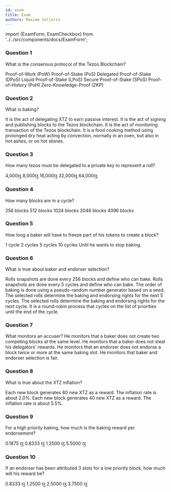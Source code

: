 ```yaml
---
id: exam
title: Exam
authors: Maxime Sallerin
---
```


import {ExamForm, ExamCheckbox} from '../../src/components/docs/ExamForm';

<ExamForm moduleName="Baking">

### Question 1

What is the consensus protocol of the Tezos Blockchain?

<ExamCheckbox name="00" isCorrect="false">Proof-of-Work (PoW)</ExamCheckbox>
<ExamCheckbox name="01" isCorrect="false">Proof-of-Stake (PoS)</ExamCheckbox>
<ExamCheckbox name="02" isCorrect="false">Delegated Proof-of-Stake (DPoS)</ExamCheckbox>
<ExamCheckbox name="03" isCorrect="true">Liquid Proof-of-Stake (LPoS)</ExamCheckbox>
<ExamCheckbox name="04" isCorrect="false">Secure Proof-of-Stake (SPoS)</ExamCheckbox>
<ExamCheckbox name="05" isCorrect="false">Proof-of-History (PoH)</ExamCheckbox>
<ExamCheckbox name="06" isCorrect="false">Zero-Knowledge-Proof (ZKP)</ExamCheckbox>

### Question 2

What is baking?

<ExamCheckbox name="10" isCorrect="false">It is the act of delegating XTZ to earn passive interest.</ExamCheckbox>
<ExamCheckbox name="11" isCorrect="true">It is the act of signing and publishing blocks to the Tezos blockchain.</ExamCheckbox>
<ExamCheckbox name="12" isCorrect="false">It is the act of monitoring transaction of the Tezos blockchain.</ExamCheckbox>
<ExamCheckbox name="13" isCorrect="true">It is a food cooking method using prolonged dry heat acting by convection, normally in an oven, but also in hot ashes, or on hot stones.</ExamCheckbox>

### Question 3

How many tezos must be delegated to a private key to represent a roll?

<ExamCheckbox name="20" isCorrect="false">4,000ꜩ</ExamCheckbox>
<ExamCheckbox name="21" isCorrect="true">8,000ꜩ</ExamCheckbox>
<ExamCheckbox name="22" isCorrect="false">16,000ꜩ</ExamCheckbox>
<ExamCheckbox name="23" isCorrect="false">32,000ꜩ</ExamCheckbox>
<ExamCheckbox name="24" isCorrect="false">64,000ꜩ</ExamCheckbox>

### Question 4

How many blocks are in a cycle?

<ExamCheckbox name="30" isCorrect="false">256 blocks</ExamCheckbox>
<ExamCheckbox name="31" isCorrect="false">512 blocks</ExamCheckbox>
<ExamCheckbox name="32" isCorrect="false">1024 blocks</ExamCheckbox>
<ExamCheckbox name="33" isCorrect="false">2048 blocks</ExamCheckbox>
<ExamCheckbox name="34" isCorrect="true">4096 blocks</ExamCheckbox>

### Question 5

How long a baker will have to freeze part of his tokens to create a block?

<ExamCheckbox name="40" isCorrect="false">1 cycle</ExamCheckbox>
<ExamCheckbox name="41" isCorrect="false">2 cycles</ExamCheckbox>
<ExamCheckbox name="42" isCorrect="true">5 cycles</ExamCheckbox>
<ExamCheckbox name="43" isCorrect="false">10 cycles</ExamCheckbox>
<ExamCheckbox name="44" isCorrect="false">Until he wants to stop baking.</ExamCheckbox>

### Question 6

What is true about baker and endorser selection?

<ExamCheckbox name="50" isCorrect="true">Rolls snapshots are done every 256 blocks and define who can bake.</ExamCheckbox>
<ExamCheckbox name="51" isCorrect="false">Rolls snapshots are done every 5 cycles and define who can bake.</ExamCheckbox>
<ExamCheckbox name="52" isCorrect="true">The order of baking is done using a pseudo-random number generator based on a seed.</ExamCheckbox>
<ExamCheckbox name="53" isCorrect="true">The selected rolls determine the baking and endorsing rights for the next 5 cycles.</ExamCheckbox>
<ExamCheckbox name="54" isCorrect="false">The selected rolls determine the baking and endorsing rights for the next cycle.</ExamCheckbox>
<ExamCheckbox name="55" isCorrect="true">It is a round-robin process that cycles on the list of priorities until the end of the cycle.</ExamCheckbox>

### Question 7

What monitors an accuser?
<ExamCheckbox name="60" isCorrect="true">He monitors that a baker does not create two competing blocks at the same level.</ExamCheckbox>
<ExamCheckbox name="61" isCorrect="false">He monitors that a baker does not steal his delegators' rewards.</ExamCheckbox>
<ExamCheckbox name="62" isCorrect="true">He monitors that an endorser does not endorse a block twice or more at the same baking slot.</ExamCheckbox>
<ExamCheckbox name="63" isCorrect="false">He monitors that baker and endorser selection is fair. </ExamCheckbox>

### Question 8

What is true about the XTZ inflation?

<ExamCheckbox name="70" isCorrect="true">Each new block generates 80 new XTZ as a reward.</ExamCheckbox>
<ExamCheckbox name="71" isCorrect="false">The inflation rate is about 2.0%.</ExamCheckbox>
<ExamCheckbox name="72" isCorrect="false">Each new block generates 40 new XTZ as a reward.</ExamCheckbox>
<ExamCheckbox name="73" isCorrect="true">The inflation rate is about 5.5%.</ExamCheckbox>

### Question 9

For a high priority baking, how much is the baking reward per endorsement?

<ExamCheckbox name="80" isCorrect="true">0.1875 ꜩ</ExamCheckbox>
<ExamCheckbox name="81" isCorrect="false">0.8333 ꜩ</ExamCheckbox>
<ExamCheckbox name="82" isCorrect="false">1.2500 ꜩ</ExamCheckbox>
<ExamCheckbox name="83" isCorrect="false">5.5000 ꜩ</ExamCheckbox>

### Question 10

If an endorser has been attributed 3 slots for a low priority block, how much will his reward be?

<ExamCheckbox name="90" isCorrect="false">0.8333 ꜩ</ExamCheckbox>
<ExamCheckbox name="91" isCorrect="false">1.2500 ꜩ</ExamCheckbox>
<ExamCheckbox name="92" isCorrect="true">2.5000 ꜩ</ExamCheckbox>
<ExamCheckbox name="93" isCorrect="false">3.7500 ꜩ</ExamCheckbox>

</ExamForm>